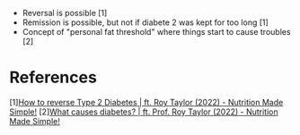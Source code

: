 - Reversal is possible [1]
- Remission is possible, but not if diabete 2 was kept for too long [1]
- Concept of "personal fat threshold" where things start to cause troubles [2]

# References
[1][How to reverse Type 2 Diabetes | ft. Roy Taylor (2022) - Nutrition Made Simple!](https://www.youtube.com/watch?v=yuFjwfP4nGo)
[2][What causes diabetes? | ft. Prof. Roy Taylor (2022) - Nutrition Made Simple!](https://www.youtube.com/watch?v=epgRw-vIRSA)
